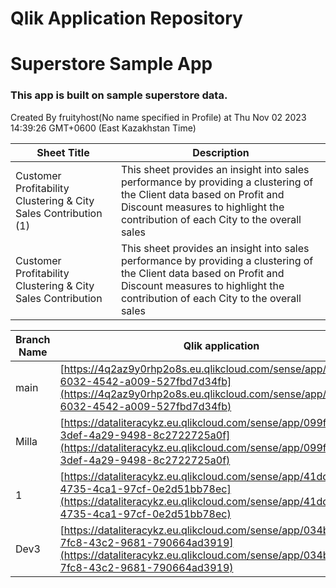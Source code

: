 # Qlik Application Repository 
# Superstore Sample App
### This app is built on sample superstore data.
Created By fruityhost(No name specified in Profile) at Thu Nov 02 2023 14:39:26 GMT+0600 (East Kazakhstan Time)




Sheet Title | Description
------------ | -------------
Customer Profitability Clustering & City Sales Contribution (1)|This sheet provides an insight into sales performance by providing a clustering of the Client data based on Profit and Discount measures to highlight the contribution of each City to the overall sales
Customer Profitability Clustering & City Sales Contribution|This sheet provides an insight into sales performance by providing a clustering of the Client data based on Profit and Discount measures to highlight the contribution of each City to the overall sales



Branch Name|Qlik application
---|---
main|[https://4q2az9y0rhp2o8s.eu.qlikcloud.com/sense/app/1c0a43b5-6032-4542-a009-527fbd7d34fb](https://4q2az9y0rhp2o8s.eu.qlikcloud.com/sense/app/1c0a43b5-6032-4542-a009-527fbd7d34fb)
Milla|[https://dataliteracykz.eu.qlikcloud.com/sense/app/099f4a35-3def-4a29-9498-8c2722725a0f](https://dataliteracykz.eu.qlikcloud.com/sense/app/099f4a35-3def-4a29-9498-8c2722725a0f)
1|[https://dataliteracykz.eu.qlikcloud.com/sense/app/41dd89ca-4735-4ca1-97cf-0e2d51bb78ec](https://dataliteracykz.eu.qlikcloud.com/sense/app/41dd89ca-4735-4ca1-97cf-0e2d51bb78ec)
Dev3|[https://dataliteracykz.eu.qlikcloud.com/sense/app/034b5c32-7fc8-43c2-9681-790664ad3919](https://dataliteracykz.eu.qlikcloud.com/sense/app/034b5c32-7fc8-43c2-9681-790664ad3919)